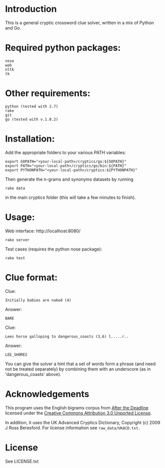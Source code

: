 # Introduction
This is a general cryptic crossword clue solver, written in a mix of Python and Go. 

# Required python packages:

	nose
	web
	nltk
	tk

# Other requirements:

	python (tested with 2.7)
	rake
	git
	go (tested with v.1.0.2)

# Installation:

Add the appropriate folders to your various PATH variables:

	export GOPATH="<your-local-path>/cryptics/go:${GOPATH}"
	export PATH="<your-local-path>/cryptics/go/bin:${PATH}"
	export PYTHONPATH="<your-local-path>/cryptics:${PYTHONPATH}"
	
Then generate the n-grams and synonyms datasets by running

	rake data

in the main cryptics folder (this will take a few minutes to finish). 

# Usage:

Web interface: http://localhost:8080/

	rake server

Test cases (requires the python nose package):

	rake test

# Clue format:

Clue:

	Initially babies are naked (4)

Answer:

	BARE

Clue: 

	Lees horse galloping to dangerous_coasts (3,6) l.....r..

Answer: 

	LEE_SHORES

You can give the solver a hint that a set of words form a phrase (and need not be treated separately) by combining them with an underscore (as in 'dangerous_coasts' above). 


# Acknowledgements

This program uses the English bigrams corpus from [After the Deadline](http://blog.afterthedeadline.com/2010/07/20/after-the-deadline-bigram-corpus-our-gift-to-you/) licensed under the [Creative Commons Attribution 3.0 Unported License](http://creativecommons.org/licenses/by/3.0/). 

In addition, it uses the UK Advanced Cryptics Dictionary, Copyright (c) 2009 J Ross Beresford. For license information see `raw_data/UKACD.txt.`

# License

See LICENSE.txt

